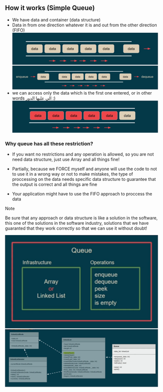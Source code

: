 ## How it works (Simple Queue)

- We have data and container (data structure)
- Data in from one direction whatever it is and out from the other direction (FIFO)
  ![data out](data-out.png)
  ![FIFO](FIFO.png)
- we can access only the data which is the first one entered, or in other words الي عليها الدور :)
  ![queue](queue.png)

### Why queue has all these restriction?

- If you want no restrictions and any operation is allowed, so you are not need data structure, just use Array and all things fine!

- Partially, because we FORCE myself and anyone will use the code to not to use it in a wrong way or not to make mistakes, the type of proccessing on the data needs specific data structure to guarantee that the output is correct and all things are fine

- Your application might have to use the FIFO approach to proccess the data

> [!NOTE]
> Be sure that any approach or data structure is like a solution in the software, this one of the solutions in the software industry, solutions that we have guaranted that they work correctly so that we can use it without doubt!

![operations](q.png)
![diagram](diagram.png)

